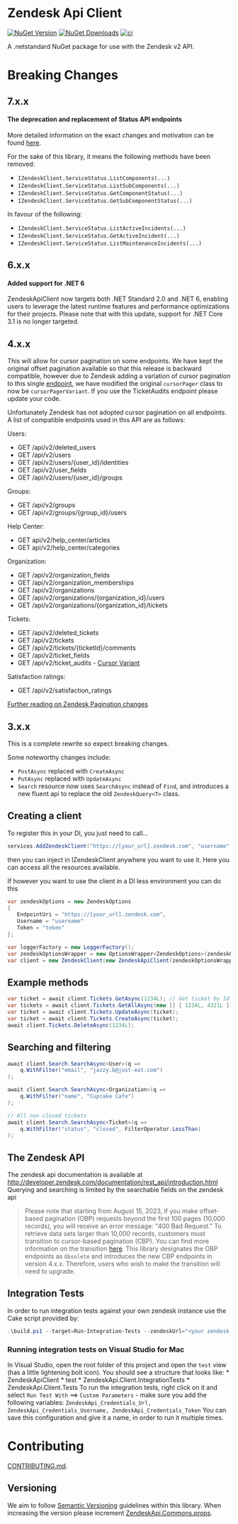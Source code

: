 # Zendesk Api Client
[![NuGet Version](https://img.shields.io/nuget/vpre/ZendeskApi.Client.svg?style=flat-square)](https://www.nuget.org/packages/ZendeskApi.Client)
[![NuGet Downloads](https://img.shields.io/nuget/dt/ZendeskApi.Client.svg?style=flat-square)](https://www.nuget.org/packages/ZendeskApi.Client)
[![ci](https://github.com/justeat/ZendeskApiClient/actions/workflows/ci.yml/badge.svg)](https://github.com/justeat/ZendeskApiClient/actions/workflows/ci.yml)

A .netstandard NuGet package for use with the  Zendesk v2 API.

# Breaking Changes

## 7.x.x

#### The deprecation and replacement of Status API endpoints

More detailed information on the exact changes and motivation can be found [here](https://support.zendesk.com/hc/en-us/articles/5414949730842). 

For the sake of this library, it means the following methods have been removed:

- `IZendeskClient.ServiceStatus.ListComponents(...)`
- `IZendeskClient.ServiceStatus.ListSubComponents(...)`
- `IZendeskClient.ServiceStatus.GetComponentStatus(...)`
- `IZendeskClient.ServiceStatus.GetSubComponentStatus(...)`

In favour of the following:

- `IZendeskClient.ServiceStatus.ListActiveIncidents(...)`
- `IZendeskClient.ServiceStatus.GetActiveIncident(...)`
- `IZendeskClient.ServiceStatus.ListMaintenanceIncidents(...)`

## 6.x.x
#### Added support for .NET 6

ZendeskApiClient now targets both .NET Standard 2.0 and .NET 6, enabling users to leverage the latest runtime features and performance optimizations for their projects. Please note that with this update, support for .NET Core 3.1 is no longer targeted.

## 4.x.x
This will allow for cursor pagination on some endpoints. We have kept the original offset pagination available so that this release is backward compatible, however due to Zendesk adding a variation of cursor pagination to this single [endpoint](https://developer.zendesk.com/api-reference/ticketing/tickets/ticket_audits/#pagination), we have modified the original `cursorPager` class to now be `cursorPagerVariant`. If you use the TicketAudits endpoint please update your code.

Unfortunately Zendesk has not adopted cursor pagination on all endpoints. A list of compatible endpoints used in this API are as follows:

Users:
- GET /api/v2/deleted_users
- GET /api/v2/users
- GET /api/v2/users/{user_id}/identities
- GET /api/v2/user_fields
- GET /api/v2/users/{user_id}/groups

Groups:
- GET /api/v2/groups
- GET /api/v2/groups/{group_id}/users

Help Center:
- GET api/v2/help_center/articles
- GET api/v2/help_center/categories

Organization:
- GET /api/v2/organization_fields
- GET /api/v2/organization_memberships
- GET /api/v2/organizations
- GET /api/v2/organizations/{organization_id}/users
- GET /api/v2/organizations/{organization_id}/tickets

Tickets:
- GET /api/v2/deleted_tickets
- GET /api/v2/tickets
- GET /api/v2/tickets/{ticketId}/comments
- GET /api/v2/ticket_fields
- GET /api/v2/ticket_audits - [Cursor Variant](https://developer.zendesk.com/api-reference/ticketing/tickets/ticket_audits/#pagination)

Satisfaction ratings:
- GET /api/v2/satisfaction_ratings

[Further reading on Zendesk Pagination changes](https://support.zendesk.com/hc/en-us/articles/4402610093338-Introducing-Pagination-Changes-Zendesk-API)

## 3.x.x
This is a complete rewrite so expect breaking changes.

Some noteworthy changes include:
- `PostAsync` replaced with `CreateAsync`
- `PutAsync` replaced with `UpdateAsync`
- `Search` resource now uses `SearchAsync` instead of `Find`, and introduces a new fluent api to replace the old `ZendeskQuery<T>` class.


## Creating a client
To register this in your DI, you just need to call...
```c#
services.AddZendeskClient("https://[your_url].zendesk.com", "username", "token");
```
then you can inject in IZendeskClient anywhere you want to use it. Here you can access all the resources available.

If however you want to use the client in a DI less environment you can do this

```c#
var zendeskOptions = new ZendeskOptions
{
   EndpointUri = "https://[your_url].zendesk.com",
   Username = "username"
   Token = "token"
};

var loggerFactory = new LoggerFactory();
var zendeskOptionsWrapper = new OptionsWrapper<ZendeskOptions>(zendeskOptions);
var client = new ZendeskClient(new ZendeskApiClient(zendeskOptionsWrapper), loggerFactory.CreateLogger<ZendeskClient>());
```

## Example methods
```c#
var ticket = await client.Tickets.GetAsync(1234L); // Get ticket by Id
var tickets = await client.Tickets.GetAllAsync(new [] { 1234L, 4321L }); //
var ticket = await client.Tickets.UpdateAsync(ticket);
var ticket = await client.Tickets.CreateAsync(ticket);
await client.Tickets.DeleteAsync(1234L);
```

## Searching and filtering
```c#
await client.Search.SearchAsync<User>(q =>
    q.WithFilter("email", "jazzy.b@just-eat.com")
);

await client.Search.SearchAsync<Organization>(q =>
    q.WithFilter("name", "Cupcake Cafe")
);

// All non closed tickets
await client.Search.SearchAsync<Ticket>(q =>
    q.WithFilter("status", "closed", FilterOperator.LessThan)
);
```

## The Zendesk API

The zendesk api documentation is available at http://developer.zendesk.com/documentation/rest_api/introduction.html
Querying and searching is limited by the searchable fields on the zendesk api

> Please note that starting from August 15, 2023, if you make offset-based pagination (OBP) requests beyond the first 100 pages (10,000 records), you will receive an error message: "400 Bad Request." To retrieve data sets larger than 10,000 records, customers must transition to cursor-based pagination (CBP). You can find more information on the transition [here](https://developer.zendesk.com/documentation/api-basics/pagination/paginating-through-lists-using-cursor-pagination/). This library designates the OBP endpoints as `Obsolete` and introduces the new CBP endpoints in version 4.x.x. Therefore, users who wish to make the transition will need to upgrade.

## Integration Tests

In order to run integration tests against your own zendesk instance use the Cake script provided by:

```powershell
.\build.ps1 --target=Run-Integration-Tests --zendeskUrl="<your zendesk url>" --zendeskUsername="<your zendesk username>" --zendeskToken="<your zendesk token>"
```

### Running integration tests on Visual Studio for Mac

In Visual Studio, open the root folder of this project and open the `test` view (has a little lightening bolt icon).
You should see a structure that looks like:
    * ZendeskApiClient
        * test
            * ZendeskApi.Client.IntegrationTests
            * ZendeskApi.Client.Tests
To run the integration tests, right click on it and select `Run Test With` ==> `Custom Parameters` - make sure you add the following variables: `ZendeskApi_Credentials_Url, ZendeskApi_Credentials_Username, ZendeskApi_Credentials_Token`
You can save this configuration and give it a name, in order to run it multiple times.

# Contributing

[CONTRIBUTING.md](./CONTRIBUTING.md).

## Versioning

We aim to follow [Semantic Versioning](https://semver.org/) guidelines within this library. When increasing the version please increment [ZendeskApi.Commons.props](https://github.com/justeat/ZendeskApiClient/blob/master/src/ZendeskApi.Build/ZendeskApi.Commons.props).
